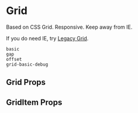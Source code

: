 # Grid

<!--single-column-->

Based on CSS Grid. Responsive. Keep away from IE.

If you do need IE, try [Legacy Grid](n-legacy-grid).

```demo
basic
gap
offset
grid-basic-debug
```

## Grid Props

## GridItem Props
